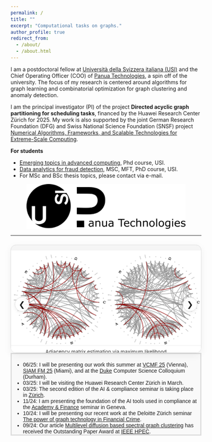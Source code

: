 ```yaml
---
permalink: /
title: ""
excerpt: "Computational tasks on graphs."
author_profile: true
redirect_from: 
  - /about/
  - /about.html
---
```


I am a postdoctoral fellow at [Università della Svizzera italiana (USI)](http://usi.to/vh8) and the Chief Operating Officer (COO) of [Panua Technologies](https://panua.ch/), a spin off of the university.
The focus of my research is centered around algorithms for graph learning and combinatorial optimization for graph clustering and anomaly detection. 

I am the principal investigator (PI) of the project **Directed acyclic graph partitioning for scheduling tasks**, financed by the Huawei Research Center Zürich for 2025. My work is 
also supported by the joint German Research Foundation (DFG) and Swiss National Science Foundation (SNSF)
project [Numerical Algorithms, Frameworks, and Scalable Technologies for Extreme-Scale Computing](https://data.snf.ch/grants/grant/204817).

**For students**
- [Emerging topics in advanced computing](https://search.usi.ch/en/courses/35275751/emerging-topics-in-advanced-computing), Phd course, USI.
- [Data analytics for fraud detection](https://search.usi.ch/en/courses/35275991/data-analytics-for-fraud-detection), MSC, MFT, PhD course, USI.
- For MSc and BSc thesis topics, please contact via e-mail.

<!-- This is my [cv](http://DmsPas.github.io/files/CV_DPasadakis.pdf) (updated February 2024). -->
<!-- I completed my Phd at USI in February 2023, under the supervision of [Olaf Schenk](https://search.usi.ch/en/people/9a52a2fdb8d3d26ec16fb1569b590909/schenk-olaf). Prior to that, I worked on fluid-structure interaction problems as part of my MSc thesis on [Computational Science](https://www.usi.ch/en/education/master/computational-science) at USI, and studied Physics at the [Aristotle University of Thessaloniki](https://www.physics.auth.gr/en/) and [TU Berlin](https://www.tu.berlin/en/naturwissenschaften).  -->

<p align="center">
<img src="/images/USI_Panua_Logo.png" width="420" alt="USI_logo_full"> 
</p>

*** 

<!-- ===================== Research Highlights Carousel (CSS-only) ===================== -->
<div id="research-highlights" aria-label="Research highlights carousel" style="max-width:820px;margin:24px auto;">
  <h3 style="text-align:center;margin:0 0 12px 0;"></h3>

  <!-- Radios control which slide is shown -->
  <input class="rc-input" type="radio" name="rc" id="rc-s1" checked>
  <input class="rc-input" type="radio" name="rc" id="rc-s2">
  <input class="rc-input" type="radio" name="rc" id="rc-s3">

  <div class="rc-wrapper" role="region" aria-live="polite">
    <div class="rc-slides">
      <!-- Slide 1 -->
      <div class="rc-slide">
        <a href="https://ieeexplore.ieee.org/document/10091452" target="_blank" rel="noopener">
          <img src="/images/SQUIC_fit_adj.png" alt="SQUIC_fit_adj" loading="lazy">
        </a>
        <div class="rc-caption">Adjacency matrix estimation via maximum likelihood</div>
        <!-- Prev/Next for slide 1 -->
        <label class="rc-nav rc-prev" for="rc-s3" aria-label="Previous slide">&#10094;</label>
        <label class="rc-nav rc-next" for="rc-s2" aria-label="Next slide">&#10095;</label>
      </div>

      <!-- Slide 2 -->
      <div class="rc-slide">
        <a href="https://arxiv.org/abs/2409.01834" target="_blank" rel="noopener">
          <img src="/images/NPR_graph_clust.png" alt="NPR_graph_clust" loading="lazy">
        </a>
        <div class="rc-caption">Nonlinear PageRank for local graph clusters</div>
        <label class="rc-nav rc-prev" for="rc-s1" aria-label="Previous slide">&#10094;</label>
        <label class="rc-nav rc-next" for="rc-s3" aria-label="Next slide">&#10095;</label>
      </div>

      <!-- Slide 3 -->
      <div class="rc-slide">
        <a href="https://arxiv.org/abs/2508.16173" target="_blank" rel="noopener">
          <img src="/images/Spectral_dir_topo.png" alt="Spectral_dir_topo" loading="lazy">
        </a>
        <div class="rc-caption">Directed spectral methods for topological ordering</div>
        <label class="rc-nav rc-prev" for="rc-s2" aria-label="Previous slide">&#10094;</label>
        <label class="rc-nav rc-next" for="rc-s1" aria-label="Next slide">&#10095;</label>
      </div>
    </div>

    <!-- Dots -->
    <div class="rc-dots" role="tablist" aria-label="Slide selectors">
      <label for="rc-s1" aria-label="Go to slide 1"></label>
      <label for="rc-s2" aria-label="Go to slide 2"></label>
      <label for="rc-s3" aria-label="Go to slide 3"></label>
    </div>
  </div>
</div>

<style>
/* Hide radio inputs */
.rc-input { position:absolute; left:-9999px; }

/* Base wrapper and slide look */
.rc-wrapper {
  position: relative;
  aspect-ratio: 16 / 9;
  background: #f5f5f5;
  border: 1px solid #ddd;
  border-radius: 14px;
  overflow: hidden;
  box-shadow: 0 6px 20px rgba(0,0,0,0.06);
}
.rc-slides { position: relative; height: 100%; }
.rc-slide {
  position: absolute; inset: 0;
  opacity: 0; transition: opacity .6s ease;
  display: flex; align-items: center; justify-content: center;
  background: #fff;
}
.rc-slide img {
  max-width: 100%; max-height: 100%;
  object-fit: contain; display: block;
  user-select: none; -webkit-user-drag: none;
}
.rc-caption {
  position: absolute; left: 0; right: 0; bottom: 0;
  padding: 8px 12px; font-size: 13px; color: #333;
  background: rgba(255,255,255,0.88); border-top: 1px solid #eee;
  text-align: center; z-index: 1;
}

/* Nav buttons are labels (so no JS needed) */
.rc-nav {
  position: absolute; top: 50%; transform: translateY(-50%);
  background: rgba(255,255,255,0.95);
  border: 1px solid #ddd; border-radius: 999px;
  width: 36px; height: 36px; line-height: 36px; text-align: center;
  font-size: 20px; cursor: pointer; box-shadow: 0 2px 10px rgba(0,0,0,0.08);
  z-index: 3;
}
.rc-prev { left: 10px; }
.rc-next { right: 10px; }

/* Dots (above the caption area) */
.rc-dots {
  position: absolute;
  bottom: 48px;        /* move above the caption */
  left: 0; right: 0;
  display: flex; gap: 6px;
  justify-content: center; align-items: center;
  z-index: 3;
}
.rc-dots label {
  width: 8px; height: 8px; border-radius: 50%;
  border: 1px solid #bbb;
  background: #fff;
  opacity: .7;
  cursor: pointer;
}

/* Show the right slide based on which radio is checked */
#research-highlights #rc-s1:checked ~ .rc-wrapper .rc-slides .rc-slide:nth-child(1),
#research-highlights #rc-s2:checked ~ .rc-wrapper .rc-slides .rc-slide:nth-child(2),
#research-highlights #rc-s3:checked ~ .rc-wrapper .rc-slides .rc-slide:nth-child(3) { opacity: 1; }

/* Highlight the active dot */
#research-highlights #rc-s1:checked ~ .rc-wrapper .rc-dots label:nth-child(1),
#research-highlights #rc-s2:checked ~ .rc-wrapper .rc-dots label:nth-child(2),
#research-highlights #rc-s3:checked ~ .rc-wrapper .rc-dots label:nth-child(3) {
  background: #333; border-color: #333; opacity: 1;
}

@media (max-width: 560px) { .rc-caption { font-size: 18px; } }
</style>
<!-- =================== End Research Highlights Carousel (CSS-only) =================== -->





<!-- <div style="text-align: center;">
  <h2>News</h2>
</div> -->

<div style="height: 200px; overflow-y: auto; background-color: #f9f9f9; padding: 6px; border: 3px solid #ddd; font-family: Arial, sans-serif; font-size: 14px;">
  <ul>
    <li>06/25: I will be presenting our work this summer at <a href="https://fam.tuwien.ac.at/events/vcmf2025/index.php" target="_blank">VCMF 25</a> (Vienna), <a href="https://meetings.siam.org/sess/dsp_programsess.cfm?SESSIONCODE=85240" target="_blank">SIAM FM 25</a> (Miami), and at the 
    <a href="https://cs.duke.edu/events/graph-learning-and-spectral-clustering-high-dimensional-data" target="_blank">Duke</a> Computer Science Colloquium (Durham).</li>
    <li>03/25: I will be visiting the Huawei Research Center Zürich in March.</li>
    <li>03/25: The second edition of the AI & compliance seminar is taking place in <a href="https://www.academyfinance.ch/artificial-intelligence-and-compliance-processes-2/" target="_blank">Zürich</a>.</li>
    <li>11/24: I am presenting the foundation of the AI tools used in compliance at the <a href="https://www.academyfinance.ch/artificial-intelligence-and-compliance-processes/" target="_blank">Academy & Finance</a> seminar in Geneva.</li>
    <li>10/24: I will be presenting our recent work at the Deloitte Zürich seminar <a href="https://mkto.deloitte.com/FY25-Q2-FA-EV-Graphaton-24-Zurich-CH_Registration-page-Social.html" target="_blank">The power of graph technology in Financial Crime</a>.</li>
    <li>09/24: Our article <a href="https://ieee-hpec.org/wp-content/uploads/2024/09/176.pdf" target="_blank">Multilevel diffusion based spectral graph clustering</a> has received the Outstanding Paper Award at <a href="https://ieee-hpec.org/" target="_blank">IEEE HPEC</a>.</li>
    <li>06/24: Our interview with Albert-Jan Yzelman at ACM PASC regarding high performance graph analytics is now available <a href="https://www.youtube.com/watch?v=wzn7zgDC4hs" target="_blank">online</a>.</li>
    <li>06/24: The poster accompanying our article <a href="https://ssl.lu.usi.ch/entityws/Allegati/3010824_638529309691881843.pdf" target="_blank">GAMLNet: a graph based framework for the detection of money laundering</a> has received the Best Poster Award at <a href="https://sds2024.ch/conference-program/" target="_blank">IEEE SDS24</a>.</li>
    <li>03/24: Our article <a href="https://dl.acm.org/doi/10.1145/3650108" target="_blank">Sparse Precision Matrix Estimation With SQUIC</a> is published in ACM Transactions on Mathematical Software.</li>
    <li>03/24: We are organizing the minisymposia "Learning and Clustering Tasks on Graphical Structures" at <a href="https://meetings.siam.org/sess/dsp_programsess.cfm?SESSIONCODE=78748" target="_blank">SIAM LA 24</a> in Paris, and "High Performance Graph Analytics" at <a href="https://pasc24.pasc-conference.org/program/minisymposia/" target="_blank">PASC 24</a> in Zürich.</li>
    <li>11/23: I have been awarded a <a href="https://ddsa.dk/" target="_blank">DDSA</a> grant to visit the <a href="https://vbn.aau.dk/en/organisations/institut-for-matematiske-fag" target="_blank">Department of Mathematical Science</a> of Aalborg University.</li>
    <li>09/23: Our article <a href="http://albert-jan.yzelman.net/PDFs/pasadakis23a-pp.pdf" target="_blank">Nonlinear spectral clustering with C++ GraphBLAS</a> has received the Outstanding Short Paper Award at <a href="https://ieee-hpec.org/index.php/ieee-hpec-2023-prelim-agenda/#4-P" target="_blank">IEEE HPEC</a>.</li>
    <li>04/23: Our article <a href="https://ieeexplore.ieee.org/document/10091452" target="_blank">Sparse Quadratic Approximation for Graph Learning</a> is published in IEEE Transactions on Pattern Analysis and Machine Intelligence.</li>
    <li>04/23: The Swiss National Science Foundation (SNSF) project <a href="https://search.usi.ch/projects/1036/balanced-graph-partition-refinement-using-the-graph-p-laplacian" target="_blank">Balanced Graph Partition Refinement Using the Graph p-Laplacian</a> that supported my Phd studies is now complete.</li>
    <li>03/23: I have successfully defended my Phd thesis entitled <a href="http://DmsPas.github.io/files/PhD_Thesis_Pasadakis_signed.pdf" target="_blank">Learning and clustering graphs from high dimensional data</a>.</li>
    <li>07/22: Chairing the <a href="https://pasc22.pasc-conference.org/program/schedule/index.html%3Fpost_type=page&p=11&sess=sess173.html" target="_blank">AP1B - ACM Papers Session 1B</a> in PASC'22.</li>
    <li>12/21: Our article <em>Multiway p-spectral graph cuts on Grassmann manifolds</em> was featured in the <a href="https://hpc.fau.de/files/2021/12/newsletter_nhr_december21.pdf" target="_blank">newsletter</a> of the National Centre for High Performance Computing of the University of Erlangen (NHR@FAU).</li>
  </ul>
</div>
